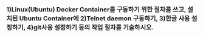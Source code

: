 ### 1)Linux(Ubuntu) Docker Container를 구동하기 위한 절차를 쓰고, 설치된 Ubuntu Container에 2)Telnet daemon 구동하기, 3)한글 사용 설정하기, 4)git사용 설정하기 등의 작업 절차를 기술하시오.
